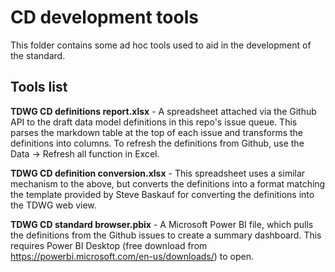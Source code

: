 # CD development tools

This folder contains some ad hoc tools used to aid in the development of the standard.

## Tools list

**TDWG CD definitions report.xlsx** - A spreadsheet attached via the Github API to the draft data model definitions in this repo's issue queue. This parses the markdown table at the top of each issue and transforms the definitions into columns. To refresh the definitions from Github, use the Data -> Refresh all function in Excel.

**TDWG CD definition conversion.xlsx** - This spreadsheet uses a similar mechanism to the above, but converts the definitions into a format matching the template provided by Steve Baskauf for converting the definitions into the TDWG web view.

**TDWG CD standard browser.pbix** - A Microsoft Power BI file, which pulls the definitions from the Github issues to create a summary dashboard. This requires Power BI Desktop (free download from https://powerbi.microsoft.com/en-us/downloads/) to open.